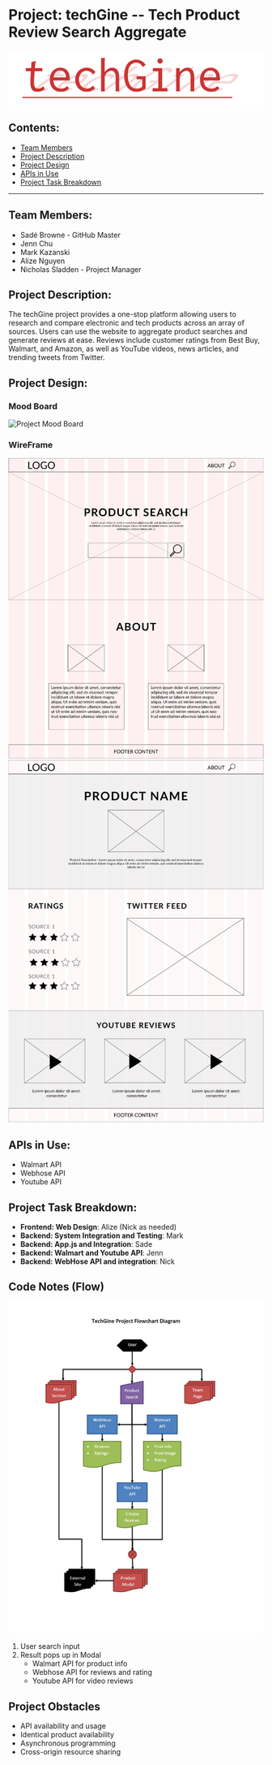 # Project: **techGine** -- Tech Product Review Search Aggregate

<p align="center">
    <img src="assets/images/techGinelogo1.png">
</p>

## Contents:
* [Team Members](#team-members)
* [Project Description](#project-description)
* [Project Design](#project-design)
* [APIs in Use](#apis-in-use)
* [Project Task Breakdown](#project-task-breakdown)
___

## Team Members:
* Sadé Browne - GitHub Master
* Jenn Chu
* Mark Kazanski
* Alize Nguyen
* Nicholas Sladden - Project Manager

## Project Description:

The techGine project provides a one-stop platform allowing users to research and compare electronic and tech products across an array of sources. Users can use the website to aggregate product searches and generate reviews at ease. Reviews include customer ratings from Best Buy, Walmart, and Amazon, as well as YouTube videos, news articles, and trending tweets from Twitter.

## Project Design:

### Mood Board
![Project Mood Board](assets/images/Moodboard-ProjectOne-01.png)

### WireFrame
![Project Main Page Wireframe](assets/images/wireframe-02.png)
![Project Review Page Wireframe](assets/images/productpage-01.png)

## APIs in Use:
* Walmart API
* Webhose API
* Youtube API

## Project Task Breakdown:

* **Frontend: Web Design**: Alize (Nick as needed)
* **Backend: System Integration and Testing**: Mark
* **Backend: App.js and Integration**: Sade
* **Backend: Walmart and Youtube API**: Jenn
* **Backend: WebHose API and integration**: Nick

## Code Notes (Flow)

<p align="center">
    <img src="assets/images/techGine-Project-Flow-Chart.jpg">
</p>

1. User search input
2. Result pops up in Modal
    * Walmart API for product info
    * Webhose API for reviews and rating
    * Youtube API for video reviews

## Project Obstacles
* API availability and usage
* Identical product availability
* Asynchronous programming
* Cross-origin resource sharing